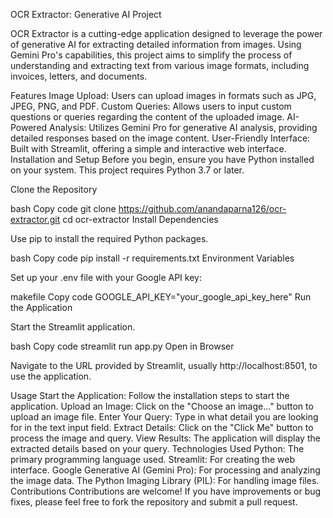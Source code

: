 OCR Extractor: Generative AI Project

OCR Extractor is a cutting-edge application designed to leverage the power of generative AI for extracting detailed information from images. Using Gemini Pro's capabilities, this project aims to simplify the process of understanding and extracting text from various image formats, including invoices, letters, and documents.

Features
Image Upload: Users can upload images in formats such as JPG, JPEG, PNG, and PDF.
Custom Queries: Allows users to input custom questions or queries regarding the content of the uploaded image.
AI-Powered Analysis: Utilizes Gemini Pro for generative AI analysis, providing detailed responses based on the image content.
User-Friendly Interface: Built with Streamlit, offering a simple and interactive web interface.
Installation and Setup
Before you begin, ensure you have Python installed on your system. This project requires Python 3.7 or later.

Clone the Repository

bash
Copy code
git clone https://github.com/anandaparna126/ocr-extractor.git
cd ocr-extractor
Install Dependencies

Use pip to install the required Python packages.

bash
Copy code
pip install -r requirements.txt
Environment Variables

Set up your .env file with your Google API key:

makefile
Copy code
GOOGLE_API_KEY="your_google_api_key_here"
Run the Application

Start the Streamlit application.

bash
Copy code
streamlit run app.py
Open in Browser

Navigate to the URL provided by Streamlit, usually http://localhost:8501, to use the application.

Usage
Start the Application: Follow the installation steps to start the application.
Upload an Image: Click on the "Choose an image..." button to upload an image file.
Enter Your Query: Type in what detail you are looking for in the text input field.
Extract Details: Click on the "Click Me" button to process the image and query.
View Results: The application will display the extracted details based on your query.
Technologies Used
Python: The primary programming language used.
Streamlit: For creating the web interface.
Google Generative AI (Gemini Pro): For processing and analyzing the image data.
The Python Imaging Library (PIL): For handling image files.
Contributions
Contributions are welcome! If you have improvements or bug fixes, please feel free to fork the repository and submit a pull request.
